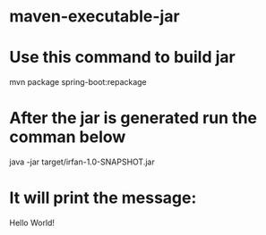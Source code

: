 # maven-executable-jar

# Use this command to build jar
mvn package spring-boot:repackage

# After the jar is generated run the comman below
java -jar target/irfan-1.0-SNAPSHOT.jar

# It will print the message:
Hello World!